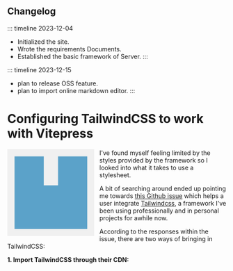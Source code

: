 

## Changelog

::: timeline 2023-12-04
- Initialized the site.
- Wrote the requirements Documents.
- Established the basic framework of Server.
:::

::: timeline 2023-12-15
- plan to release OSS feature.
- plan to import online markdown editor.
:::



# Configuring TailwindCSS to work with Vitepress

<div class="flex flex-col items-center mt-10 sm:flex-row">
  <img src="../public/logo.png" alt="Vite package logo" width="200" height="200" style="float: left; margin-right: 12px;" />
  <p class="italic text-gray-500">
    I've found myself feeling limited by the styles provided by the framework so I looked into what it takes to use a stylesheet.
  </p>
</div>

A bit of searching around ended up pointing me towards [this Github issue](https://github.com/vuejs/vitepress/issues/62) which helps a user integrate [Tailwindcss](https://tailwindcss.com/), a framework I've been using professionally and in personal projects for awhile now.

According to the responses within the issue, there are two ways of bringing in TailwindCSS:

**1. Import TailwindCSS through their CDN:**